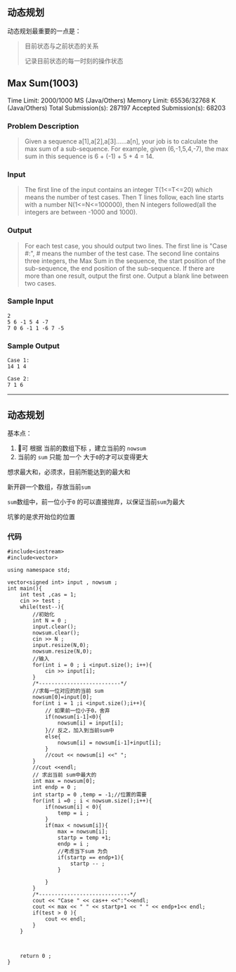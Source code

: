 ## 动态规划
动态规划最重要的一点是：

> 目前状态与之前状态的关系
> 
> 记录目前状态的每一时刻的操作状态




## Max Sum(1003)
Time Limit: 2000/1000 MS (Java/Others)    Memory Limit: 65536/32768 K (Java/Others)
Total Submission(s): 287197    Accepted Submission(s): 68203


### Problem Description
>Given a sequence a[1],a[2],a[3]......a[n], your job is to calculate the max sum of a sub-sequence. For example, given (6,-1,5,4,-7), the max sum in this sequence is 6 + (-1) + 5 + 4 = 14.
 

### Input
>The first line of the input contains an integer T(1<=T<=20) which means the number of test cases. Then T lines follow, each line starts with a number N(1<=N<=100000), then N integers followed(all the integers are between -1000 and 1000).
 

### Output
>For each test case, you should output two lines. The first line is "Case #:", # means the number of the test case. The second line contains three integers, the Max Sum in the sequence, the start position of the sub-sequence, the end position of the sub-sequence. If there are more than one result, output the first one. Output a blank line between two cases.
 

### Sample Input
```
2
5 6 -1 5 4 -7
7 0 6 -1 1 -6 7 -5
``` 

### Sample Output
```
Case 1:
14 1 4

Case 2:
7 1 6
```

---
## 动态规划

基本点：
1. 可 根据 当前的数组下标 ，建立当前的 `nowsum`
2. 当前的 `sum` 只能 加一个 大于`0`的才可以变得更大

想求最大和，必须求，目前所能达到的最大和

新开辟一个数组，存放当前`sum`

`sum`数组中，前一位小于`0` 的可以直接抛弃，以保证当前`sum`为最大

坑爹的是求开始位的位置

### 代码

```
#include<iostream>
#include<vector>

using namespace std;

vector<signed int> input , nowsum ;
int main(){
	int test ,cas = 1;
	cin >> test ;
	while(test--){
		//初始化
		int N = 0 ;
		input.clear();
		nowsum.clear();
		cin >> N ;
		input.resize(N,0);
		nowsum.resize(N,0);
		//输入
		for(int i = 0 ; i <input.size(); i++){
			cin >> input[i];
		}
		/*--------------------------*/
		//求每一位对应的的当前 sum
		nowsum[0]=input[0];
		for(int i = 1 ;i <input.size();i++){
			// 如果前一位小于0，舍弃
			if(nowsum[i-1]<0){
				nowsum[i] = input[i];
			}// 反之，加入到当前sum中
			else{
				nowsum[i] = nowsum[i-1]+input[i];
			}
			//cout << nowsum[i] <<" ";
		}
		//cout <<endl;
		// 求出当前 sum中最大的
		int max = nowsum[0]; 
		int endp = 0 ;
		int startp = 0 ,temp = -1;//位置的需要
		for(int i =0 ; i < nowsum.size();i++){
			if(nowsum[i] < 0){
				temp = i ;
			}
			if(max < nowsum[i]){
				max = nowsum[i];
				startp = temp +1;
				endp = i ;
				//考虑当下sum 为负
				if(startp == endp+1){
					startp -- ;
				}
				
			}
		}
		/*-----------------------------*/
		cout << "Case " << cas++ <<":"<<endl;
		cout << max << " " << startp+1 << " " << endp+1<< endl;
		if(test > 0 ){
			cout << endl;
		}
	}



	return 0 ;
}
```